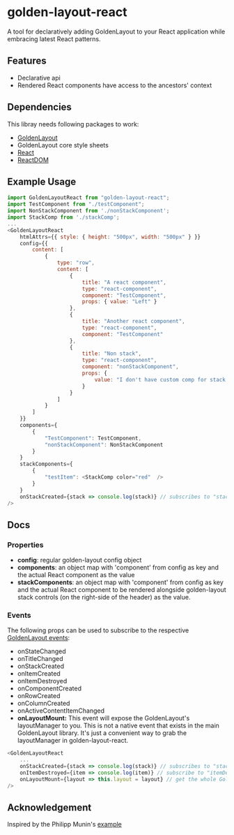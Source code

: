 # golden-layout-react #
A tool for declaratively adding GoldenLayout to your React application while embracing latest React patterns.

## Features ##
* Declarative api
* Rendered React components have access to the ancestors' context

## Dependencies ##
This libray needs following packages to work:
* [GoldenLayout](https://github.com/golden-layout/golden-layout)
* GoldenLayout core style sheets
* [React](https://github.com/facebook/react/tree/master/packages/react)
* [ReactDOM](https://github.com/facebook/react/tree/master/packages/react-dom)

## Example Usage ##
```javascript
import GoldenLayoutReact from "golden-layout-react";
import TestComponent from "./testComponent";
import NonStackComponent from './nonStackComponent';
import StackComp from './stackComp';
...
<GoldenLayoutReact
    htmlAttrs={{ style: { height: "500px", width: "500px" } }}
    config={{
        content: [
            {
                type: "row",
                content: [
                    {
                        title: "A react component",
                        type: "react-component",
                        component: "TestComponent",
                        props: { value: "Left" }
                    },
                    {
                        title: "Another react component",
                        type: "react-component",
                        component: "TestComponent"
                    },
                    {
                        title: "Non stack",
                        type: "react-component",
                        component: "nonStackComponent",
                        props: {
                            value: "I don't have custom comp for stack."
                        }
                    }
                ]
            }
        ]
    }}
    components={
        {
            "TestComponent": TestComponent,
            "nonStackComponent": NonStackComponent
        }
    }
    stackComponents={
        {
            "testItem": <StackComp color="red"  />
        }
    }
    onStackCreated={stack => console.log(stack)} // subscribes to "stackCreated" event
/>
```

## Docs ##
### Properties ###
* **config**: regular golden-layout config object
* **components**: an object map with 'component' from config as key and the actual React component as the value
* **stackComponents**: an object map with 'component' from config as key and the actual React component to be rendered alongside golden-layout stack controls (on the right-side of the header) as the value.
### Events ###
The following props can be used to subscribe to the respective [GoldenLayout events](http://golden-layout.com/docs/Item.html#Events):
* onStateChanged
* onTitleChanged
* onStackCreated
* onItemCreated
* onItemDestroyed
* onComponentCreated
* onRowCreated
* onColumnCreated
* onActiveContentItemChanged
* **onLayoutMount:** This event will expose the GoldenLayout's layoutManager to you. This is not a native event that exists in the main GoldenLayout library. It's just a convenient way to grab the layoutManager in golden-layout-react.
```javascript
<GoldenLayoutReact
    ...
    onStackCreated={stack => console.log(stack)} // subscribes to "stackCreated" event
    onItemDestroyed={item => console.log(item)} // subscribe to "itemDestroyed" event
    onLayoutMount={layout => this.layout = layout} // get the whole GoldenLayout LayoutManager
/>
```

## Acknowledgement ##
Inspired by the Philipp Munin's [example](https://github.com/golden-layout/golden-layout/issues/392#issuecomment-384731510)